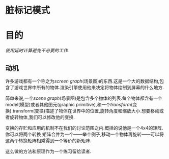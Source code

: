 
脏标记模式
============================
# 目的

*使用延时计算避免不必要的工作*

## 动机
  
许多游戏都有一个称之为*screen graph*(场景图)的东西.这是一个大的数据结构,包含了游戏世界中所有的物体.渲染引擎使用他来决定将物体绘制到屏幕的什么地方.

简单来说,一个*scene graph*(场景图)是包含多个物体的列表.每个物体都含有一个model(模型)或者其他图元(graphic primitive),和一个<span name="transform">*transform*(变换)</span>.transform(变换)描述了物体在世界中的位置,旋转角度和缩放大小.想要移动或者旋转物体,我们可以修改他的变换.

<aside name="transform">

变换的存贮和应用的机制不在我们的讨论范围之内.概括的说他是一个4x4的矩阵.你可以将两个转换
矩阵合并为一个——举个例子,移动一个物体再旋转——可以将这两个转换矩阵相乘得到一个等价的新矩阵.

这么做的方法和原理作为一个练习留给读者.